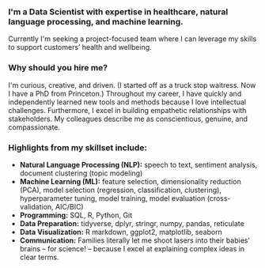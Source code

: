 ### I'm a Data Scientist with expertise in healthcare, natural language processing, and machine learning. 

Currently I'm seeking a project-focused team where I can leverage my skills to support customers’ health and wellbeing.

### Why should you hire me?
I'm curious, creative, and driven. (I started off as a truck stop waitress. Now I have a PhD from Princeton.) Throughout my career, I have quickly and independently learned new tools and methods because I love intellectual challenges. Furthermore, I excel in building empathetic relationships with stakeholders. My colleagues describe me as conscientious, genuine, and compassionate.

### Highlights from my skillset include:
- **Natural Language Processing (NLP):** speech to text, sentiment analysis, document clustering (topic modeling)
- **Machine Learning (ML):** feature selection, dimensionality reduction (PCA), model selection (regression, classification, clustering), hyperparameter tuning, model training, model evaluation (cross-validation, AIC/BIC)
- **Programming:** SQL, R, Python, Git
- **Data Preparation:** tidyverse, dplyr, stringr, numpy, pandas, reticulate
- **Data Visualization:** R markdown, ggplot2, matplotlib, seaborn
- **Communication:** Families literally let me shoot lasers into their babies’ brains – for science! – because I excel at explaining complex ideas in clear terms.
